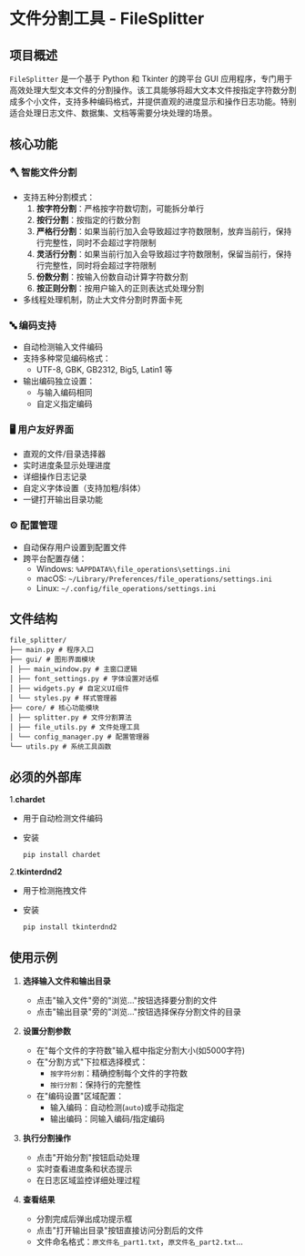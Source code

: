 # 文件分割工具 - FileSplitter

## 项目概述
`FileSplitter` 是一个基于 Python 和 Tkinter 的跨平台 GUI 应用程序，专门用于高效处理大型文本文件的分割操作。该工具能够将超大文本文件按指定字符数分割成多个小文件，支持多种编码格式，并提供直观的进度显示和操作日志功能。特别适合处理日志文件、数据集、文档等需要分块处理的场景。

## 核心功能
### 🪓 智能文件分割
- 支持五种分割模式：
  1. **按字符分割**：严格按字符数切割，可能拆分单行
  2. **按行分割**：按指定的行数分割
  3. **严格行分割**：如果当前行加入会导致超过字符数限制，放弃当前行，保持行完整性，同时不会超过字符限制
  4. **灵活行分割**：如果当前行加入会导致超过字符数限制，保留当前行，保持行完整性，同时将会超过字符限制
  5. **份数分割**：按输入份数自动计算字符数分割
  6. **按正则分割**：按用户输入的正则表达式处理分割
- 多线程处理机制，防止大文件分割时界面卡死

### 🔤 编码支持
- 自动检测输入文件编码
- 支持多种常见编码格式：
  - UTF-8, GBK, GB2312, Big5, Latin1 等
- 输出编码独立设置：
  - 与输入编码相同
  - 自定义指定编码

### 🖥️ 用户友好界面
- 直观的文件/目录选择器
- 实时进度条显示处理进度
- 详细操作日志记录
- 自定义字体设置（支持加粗/斜体）
- 一键打开输出目录功能

### ⚙️ 配置管理
- 自动保存用户设置到配置文件
- 跨平台配置存储：
  - Windows: `%APPDATA%\file_operations\settings.ini`
  - macOS: `~/Library/Preferences/file_operations/settings.ini`
  - Linux: `~/.config/file_operations/settings.ini`


## 文件结构

```
file_splitter/
├── main.py # 程序入口
├── gui/ # 图形界面模块
│ ├── main_window.py # 主窗口逻辑
│ ├── font_settings.py # 字体设置对话框
│ ├── widgets.py # 自定义UI组件
│ └── styles.py # 样式管理器
├── core/ # 核心功能模块
│ ├── splitter.py # 文件分割算法
│ ├── file_utils.py # 文件处理工具
│ └── config_manager.py # 配置管理器
└── utils.py # 系统工具函数
```

## 必须的外部库

1.**chardet**

- 用于自动检测文件编码
- 安装

   ```
   pip install chardet
   ```
2.**tkinterdnd2**

- 用于检测拖拽文件
- 安装

  ```
  pip install tkinterdnd2
  ```

## 使用示例
1. **选择输入文件和输出目录**
   - 点击"输入文件"旁的"浏览..."按钮选择要分割的文件
   - 点击"输出目录"旁的"浏览..."按钮选择保存分割文件的目录

2. **设置分割参数**
   - 在"每个文件的字符数"输入框中指定分割大小(如5000字符)
   - 在"分割方式"下拉框选择模式：
     - `按字符分割`：精确控制每个文件的字符数
     - `按行分割`：保持行的完整性
   - 在"编码设置"区域配置：
     - 输入编码：自动检测(`auto`)或手动指定
     - 输出编码：同输入编码/指定编码

3. **执行分割操作**
   - 点击"开始分割"按钮启动处理
   - 实时查看进度条和状态提示
   - 在日志区域监控详细处理过程

4. **查看结果**
   - 分割完成后弹出成功提示框
   - 点击"打开输出目录"按钮直接访问分割后的文件
   - 文件命名格式：`原文件名_part1.txt`，`原文件名_part2.txt`...
